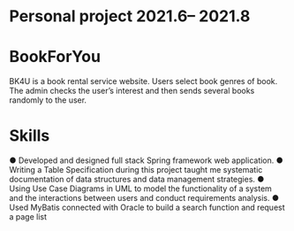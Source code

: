 # Personal project 2021.6– 2021.8

# BookForYou 
BK4U is a book rental service website. Users select book genres of book. The admin checks the user’s interest and then sends several books randomly to the user.

# Skills
●	Developed and designed full stack Spring framework web application.
●	Writing a Table Specification during this project taught me systematic documentation of data structures and data management strategies.
●	Using Use Case Diagrams in UML to model the functionality of a system and the interactions between users and conduct requirements analysis.
●	Used MyBatis connected with Oracle to build a search function and request a page list

